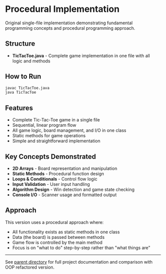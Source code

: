 # Procedural Implementation

Original single-file implementation demonstrating fundamental programming concepts and procedural programming approach.

## Structure

- **TicTacToe.java** - Complete game implementation in one file with all logic and methods

## How to Run

```bash
javac TicTacToe.java
java TicTacToe
```

## Features

- Complete Tic-Tac-Toe game in a single file
- Sequential, linear program flow
- All game logic, board management, and I/O in one class
- Static methods for game operations
- Simple and straightforward implementation

## Key Concepts Demonstrated

- **2D Arrays** - Board representation and manipulation
- **Static Methods** - Procedural function design
- **Loops & Conditionals** - Control flow logic
- **Input Validation** - User input handling
- **Algorithm Design** - Win detection and game state checking
- **Console I/O** - Scanner usage and formatted output

## Approach

This version uses a procedural approach where:
- All functionality exists as static methods in one class
- Data (the board) is passed between methods
- Game flow is controlled by the main method
- Focus is on "what to do" step-by-step rather than "what things are"

---

See [parent directory](../) for full project documentation and comparison with OOP refactored version.